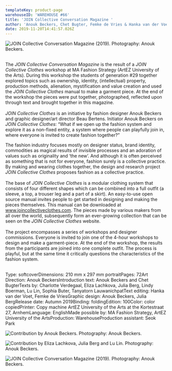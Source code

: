 ```yaml
---
templateKey: product-page
warehouseID: 'WAREHOUSE #66'
title: 'JOIN Collective Conversation Magazine '
author: 'Anouk Beckers, Chet Bugter, Femke de Vries & Hanka van der Voet (eds.)'
date: 2019-11-20T14:41:57.026Z
---
```

![JOIN Collective Conversation Magazine (2019). Photography: Anouk Beckers.](/img/03_join-magazine_photo_anouk-beckers.jpg "JOIN Collective Conversation Magazine (2019). Photography: Anouk Beckers.")

\
The *JOIN Collective Conversation Magazine* is the result of a *JOIN Collective Clothes* workshop at MA Fashion Strategy (ArtEZ University of the Arts). During this workshop the students of generation #29 together explored topics such as ownership, identity, (intellectual) property, production methods, alienation, mystification and value creation and used the *JOIN Collective Clothes* manual to make a garment piece. At the end of the workshop the pieces were put together, photographed, reflected upon through text and brought together in this magazine.\
\
*JOIN Collective Clothes* is an initiative by fashion designer Anouk Beckers and graphic designer/art director Beau Bertens. Initiator Anouk Beckers on *JOIN Collective Clothes*: “What if we open up the fashion system and explore it as a non-fixed entity, a system where people can playfully join in, where everyone is invited to create fashion together?”

The fashion industry focuses mostly on designer status, brand identity, commodities as magical results of invisible processes and an adoration of values such as originality and ‘the new’. And although it is often perceived as something that is not for everyone, fashion surely is a collective practice. By making and wearing clothes together, the design and research project *JOIN Collective Clothes* proposes fashion as a collective practice. \
\
The base of *JOIN Collective Clothes* is a modular clothing system that consists of four different shapes which can be combined into a full outfit (a sleeve, a top, a trouser leg and a part of a skirt). An easy-to-use open source manual invites people to get started in designing and making the pieces themselves. This manual can be downloaded at www.joincollectiveclothes.com. The pieces made by various makers from all over the world, subsequently form an ever-growing collection that can be seen on the *JOIN Collective Clothes* website. \
\
The project encompasses a series of workshops and designer commissions. Everyone is invited to join one of the 4-hour workshops to design and make a garment-piece. At the end of the workshop, the results from the participants are joined into one complete outfit. The process is playful, but at the same time it critically questions the characteristics of the fashion system.

\
Type: softcoverDimensions: 210 mm x 297 mm portraitPages: 72Art Direction: Anouk BeckersIntroduction text: Anouk Beckers and Chet BugterTexts by: Charlotte Verdegaal, Eliza Lachkova, Julia Berg, Lindy Boerman, Lu Lin, Sophia Buter, Tanyatorn LauwanichpatText editing: Hanka van der Voet, Femke de VriesGraphic design: Anouk Beckers, Julia BergRelease date: Autumn 2019Binding: foldingEdition: 100Color: color copiedPrinter: Copy machine ArtEZ University of the Arts at the Kortestraat 27, ArnhemLanguage: EnglishMade possible by: MA Fashion Strategy, ArtEZ University of the ArtsProduction: WarehouseProduction assistant: Seok Park

![Contribution by Anouk Beckers. Photography: Anouk Beckers.](/img/04_join-magazine_photo_anouk-beckers.jpg "Contribution by Anouk Beckers. Photography: Anouk Beckers.")

![Contribution by Eliza Lachkova, Julia Berg and Lu Lin. Photography: Anouk Beckers.](/img/08_join-magazine_photo_anouk-beckers.jpg "Contribution by Eliza Lachkova, Julia Berg and Lu Lin. Photography: Anouk Beckers.")

![JOIN Collective Conversation Magazine (2019). Photography: Anouk Beckers.](/img/02_join-magazine_photo_anouk-beckers.jpg "JOIN Collective Conversation Magazine (2019). Photography: Anouk Beckers.")